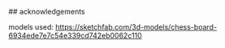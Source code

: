 ## acknowledgements

models used: https://sketchfab.com/3d-models/chess-board-6934ede7e7c54e339cd742eb0062c110
